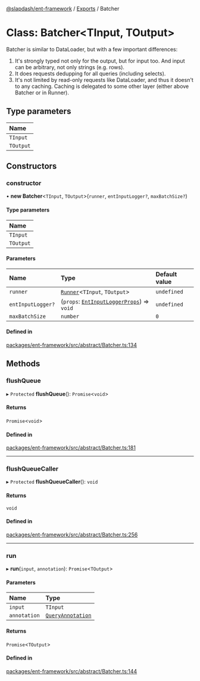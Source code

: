 [@slapdash/ent-framework](../README.md) / [Exports](../modules.md) / Batcher

# Class: Batcher<TInput, TOutput\>

Batcher is similar to DataLoader, but with a few important differences:
1. It's strongly typed not only for the output, but for input too. And input
   can be arbitrary, not only strings (e.g. rows).
2. It does requests dedupping for all queries (including selects).
3. It's not limited by read-only requests like DataLoader, and thus it
   doesn't to any caching. Caching is delegated to some other layer (either
   above Batcher or in Runner).

## Type parameters

| Name |
| :------ |
| `TInput` |
| `TOutput` |

## Constructors

### constructor

• **new Batcher**<`TInput`, `TOutput`\>(`runner`, `entInputLogger?`, `maxBatchSize?`)

#### Type parameters

| Name |
| :------ |
| `TInput` |
| `TOutput` |

#### Parameters

| Name | Type | Default value |
| :------ | :------ | :------ |
| `runner` | [`Runner`](Runner.md)<`TInput`, `TOutput`\> | `undefined` |
| `entInputLogger?` | (`props`: [`EntInputLoggerProps`](../interfaces/EntInputLoggerProps.md)) => `void` | `undefined` |
| `maxBatchSize` | `number` | `0` |

#### Defined in

[packages/ent-framework/src/abstract/Batcher.ts:134](https://github.com/time-loop/slapdash/blob/master/packages/ent-framework/src/abstract/Batcher.ts#L134)

## Methods

### flushQueue

▸ `Protected` **flushQueue**(): `Promise`<`void`\>

#### Returns

`Promise`<`void`\>

#### Defined in

[packages/ent-framework/src/abstract/Batcher.ts:181](https://github.com/time-loop/slapdash/blob/master/packages/ent-framework/src/abstract/Batcher.ts#L181)

___

### flushQueueCaller

▸ `Protected` **flushQueueCaller**(): `void`

#### Returns

`void`

#### Defined in

[packages/ent-framework/src/abstract/Batcher.ts:256](https://github.com/time-loop/slapdash/blob/master/packages/ent-framework/src/abstract/Batcher.ts#L256)

___

### run

▸ **run**(`input`, `annotation`): `Promise`<`TOutput`\>

#### Parameters

| Name | Type |
| :------ | :------ |
| `input` | `TInput` |
| `annotation` | [`QueryAnnotation`](../interfaces/QueryAnnotation.md) |

#### Returns

`Promise`<`TOutput`\>

#### Defined in

[packages/ent-framework/src/abstract/Batcher.ts:144](https://github.com/time-loop/slapdash/blob/master/packages/ent-framework/src/abstract/Batcher.ts#L144)
